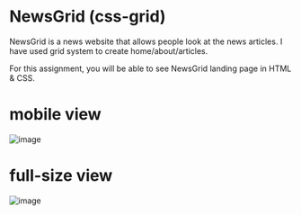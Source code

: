 # NewsGrid (css-grid)

NewsGrid is a news website that allows people look at the news articles. I  have used grid system to create home/about/articles.

For this assignment, you will be able to see NewsGrid landing page in HTML & CSS.

# mobile view

![image](https://user-images.githubusercontent.com/98557317/192367241-a629f3af-5e29-47c6-a857-b4eadb12088a.png)

# full-size view

![image](https://user-images.githubusercontent.com/98557317/192367483-ee2807e0-dd33-4844-9cf8-ff3c995dc841.png)
